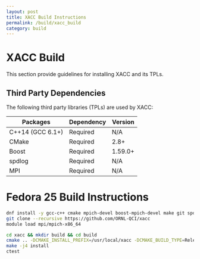 ```yaml
---
layout: post
title: XACC Build Instructions
permalink: /build/xacc_build
category: build
---
```


# XACC Build 

This section provide guidelines for installing XACC and its TPLs.

## Third Party Dependencies

The following third party libraries (TPLs) are used by XACC:

| Packages               | Dependency | Version |
|------------------------|------------|---------|
| C++14 (GCC 6.1+)       | Required   | N/A     |
| CMake                  | Required   | 2.8+    |
| Boost                  | Required   | 1.59.0+ |
| spdlog                 | Required   | N/A     |
| MPI                    | Required   | N/A     |

# Fedora 25 Build Instructions

```bash
dnf install -y gcc-c++ cmake mpich-devel boost-mpich-devel make git spdlog environment-modules
git clone --recursive https://github.com/ORNL-QCI/xacc
module load mpi/mpich-x86_64

cd xacc && mkdir build && cd build
cmake .. -DCMAKE_INSTALL_PREFIX=/usr/local/xacc -DCMAKE_BUILD_TYPE=Release
make -j4 install
ctest
```
